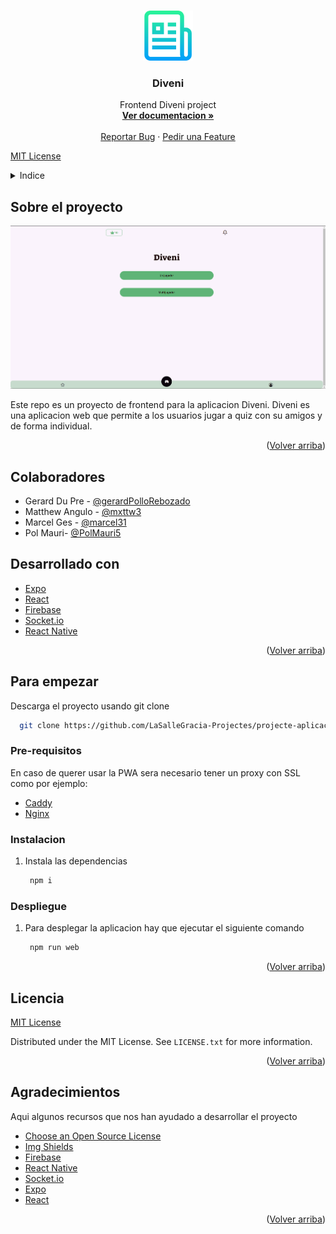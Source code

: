 <!-- Improved compatibility of back to top link: See: https://github.com/othneildrew/Best-README-Template/pull/73 -->

<a name="readme-top" id="readme-top"></a>

<!--
*** Thanks for checking out the Best-README-Template. If you have a suggestion
*** that would make this better, please fork the repo and create a pull request
*** or simply open an issue with the tag "enhancement".
*** Don't forget to give the project a star!
*** Thanks again! Now go create something AMAZING! :D
-->

<!-- PROJECT SHIELDS -->

<!--
*** I'm using markdown "reference style" links for readability.
*** Reference links are enclosed in brackets [ ] instead of parentheses ( ).
*** See the bottom of this document for the declaration of the reference variables
*** for contributors-url, forks-url, etc. This is an optional, concise syntax you may use.
*** https://www.markdownguide.org/basic-syntax/#reference-style-links
-->

<!-- FUTURES
[![Forks][forks-shield]][forks-url]
[![Stargazers][stars-shield]][stars-url]
[![Issues][issues-shield]][issues-url]-->

<!-- PROJECT LOGO -->

<br />
<div align="center">
  <a href="https://github.com/LaSalleGracia-Projectes/projecte-aplicaci-web-client-richard-stallman">
    <img src="images/logo.png" alt="Logo" width="80" height="80">
  </a>

<h3 align="center">Diveni</h3>

<p align="center">
    Frontend Diveni project
    <br />
    <!-- Link to Memory PDF -->
    <a href="https://github.com/LaSalleGracia-Projectes/projecte-aplicaci-web-client-richard-stallman"><strong>Ver documentacion »</strong></a>
    <br />
    <br />
    <!-- Link to Demo Video -->
    <a href="https://github.com/LaSalleGracia-Projectes/projecte-aplicaci-web-client-richard-stallman/issues/new?labels=bug&template=bug-report---.md">Reportar Bug</a>
    ·
    <a href="https://github.com/LaSalleGracia-Projectes/projecte-aplicaci-web-client-richard-stallman/issues/new?labels=enhancement&template=feature-request---.md">Pedir una Feature</a>
  </p>
</div>

[MIT License][license-url]

<!-- TABLE OF CONTENTS -->

<details>
  <summary>Indice</summary>
  <ol>
    <li>
      <a href="#sobre-el-proyecto">Sobre el proyecto</a>
      <ul>
        <li><a href="#colaboradores">Colaboradores</a></li>
        <li><a href="#desarrollado-con">Desarrollado con</a></li>
      </ul>
    </li>
    <li>
      <a href="#para-empezar">Para empezar</a>
      <ul>
        <li><a href="#pre-requisitos">Pre-requisitos</a></li>
        <li><a href="#instalacion">Instalacion</a></li>
        <li><a href="#despliegue">Despliegue</a></li>
      </ul>
    </li>
    <li><a href="#licencia">Licencia</a></li>
    <li><a href="#agradecimientos">Agradecimientos</a></li>
  </ol>
</details>

## Sobre el proyecto

[![Product Name Screen Shot][product-screenshot]](https://example.com)

Este repo es un proyecto de frontend para la aplicacion Diveni. Diveni es una aplicacion web que permite a los usuarios jugar a quiz con su amigos y de forma individual.

<p align="right">(<a href="#readme-top">Volver arriba</a>)</p>

## Colaboradores

- Gerard Du Pre - [@gerardPolloRebozado](https://github.com/GerardPolloRebozado)
- Matthew Angulo - [@mxttw3](https://github.com/mxttw3)
- Marcel Ges - [@marcel31](https://github.com/marcel31)
- Pol Mauri- [@PolMauri5](https://github.com/PolMauri5)

## Desarrollado con

* [Expo][Expo-url]
* [React][React-url]
* [Firebase][Firebase-url]
* [Socket.io][Socket.io-url]
* [React Native][React Native-url]

<p align="right">(<a href="#readme-top">Volver arriba</a>)</p>

## Para empezar

Descarga el proyecto usando git clone

```sh
  git clone https://github.com/LaSalleGracia-Projectes/projecte-aplicaci-web-client-richard-stallman
```

### Pre-requisitos

En caso de querer usar la PWA sera necesario tener un proxy con SSL como por ejemplo:

- [Caddy](https://caddyserver.com/)
- [Nginx](https://www.nginx.com/)

### Instalacion

1. Instala las dependencias
   ```sh
    npm i
   ```

### Despliegue

1. Para desplegar la aplicacion hay que ejecutar el siguiente comando
   ```sh
    npm run web
   ```

<p align="right">(<a href="#readme-top">Volver arriba</a>)</p>

## Licencia

[MIT License][license-url]

Distributed under the MIT License. See `LICENSE.txt` for more information.

<p align="right">(<a href="#readme-top">Volver arriba</a>)</p>

## Agradecimientos

Aqui algunos recursos que nos han ayudado a desarrollar el proyecto

* [Choose an Open Source License](https://choosealicense.com)
* [Img Shields](https://shields.io)
* [Firebase](https://firebase.google.com/docs)
* [React Native](https://reactnative.dev/docs/getting-started)
* [Socket.io](https://socket.io/docs/v4)
* [Expo](https://docs.expo.dev/)
* [React](https://reactjs.org/docs/getting-started.html)

<p align="right">(<a href="#readme-top">Volver arriba</a>)</p>

<!-- MARKDOWN LINKS & IMAGES -->

<!-- https://www.markdownguide.org/basic-syntax/#reference-style-links -->

[contributors-shield]: https://img.shields.io/github/contributors/LaSalleGracia-Projectes/projecte-aplicaci-web-client-richard-stallman.svg?style=for-the-badge
[contributors-url]: https://github.com/LaSalleGracia-Projectes/projecte-aplicaci-web-client-richard-stallman/graphs/contributors
[license-shield]: https://img.shields.io/github/license/LaSalleGracia-Projectes/projecte-aplicaci-web-client-richard-stallman.svg?style=for-the-badge
[license-url]: https://github.com/LaSalleGracia-Projectes/projecte-aplicaci-web-client-richard-stallman/blob/master/LICENSE.txt
[product-screenshot]: images/home.png
[Expo]: https://img.shields.io/badge/Expo-000020?style=for-the-badge&logo=expo&logoColor=white
[Expo-url]: https://expo.io/
[React]: https://img.shields.io/badge/React-61DAFB?style=for-the-badge&logo=react&logoColor=white
[React-url]: https://reactjs.org/
[Firebase]: https://img.shields.io/badge/Firebase-FFCA28?style=for-the-badge&logo=firebase&logoColor=white
[Firebase-url]: https://firebase.google.com/
[Socket.io]: https://img.shields.io/badge/Socket.io-010101?style=for-the-badge&logo=socket.io&logoColor=white
[Socket.io-url]: https://socket.io/
[React Native]: https://img.shields.io/badge/React_Native-61DAFB?style=for-the-badge&logo=react&logoColor=white
[React Native-url]: https://reactnative.dev/
